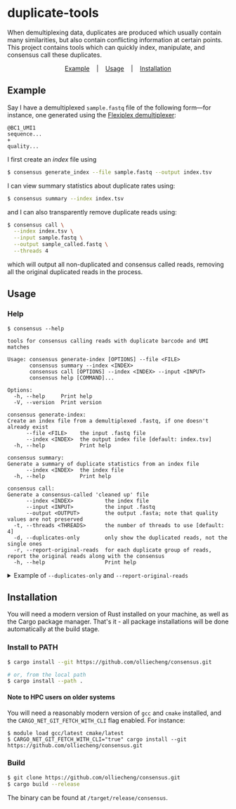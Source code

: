 # duplicate-tools

When demultiplexing data, duplicates are produced which usually contain many similarities,
but also contain conflicting information at certain points.
This project contains tools which can quickly index, manipulate, and consensus call
 these duplicates.

<div align="center">
 <a href="#example">Example</a> &nbsp;&nbsp; | &nbsp;&nbsp; <a href="#usage">Usage</a> &nbsp;&nbsp; | &nbsp;&nbsp; <a href="#installation">Installation</a>
</div>

## Example
Say I have a demultiplexed `sample.fastq` file of the following form—for instance, one generated using the [Flexiplex demultiplexer](https://github.com/DavidsonGroup/flexiplex):
```
@BC1_UMI1
sequence...
+
quality...
```
I first create an _index_ file using
```sh
$ consensus generate_index --file sample.fastq --output index.tsv
```
I can view summary statistics about duplicate rates using:
```sh
$ consensus summary --index index.tsv
```
and I can also transparently remove duplicate reads using:
```sh
$ consensus call \
  --index index.tsv \
  --input sample.fastq \
  --output sample_called.fastq \
  --threads 4
```
which will output all non-duplicated and consensus called reads, removing all the original duplicated reads in the process.

## Usage
### Help

```
$ consensus --help

tools for consensus calling reads with duplicate barcode and UMI matches

Usage: consensus generate-index [OPTIONS] --file <FILE>
       consensus summary --index <INDEX>
       consensus call [OPTIONS] --index <INDEX> --input <INPUT>
       consensus help [COMMAND]...

Options:
  -h, --help     Print help
  -V, --version  Print version

consensus generate-index:
Create an index file from a demultiplexed .fastq, if one doesn't already exist
      --file <FILE>    the input .fastq file
      --index <INDEX>  the output index file [default: index.tsv]
  -h, --help           Print help

consensus summary:
Generate a summary of duplicate statistics from an index file
      --index <INDEX>  the index file
  -h, --help           Print help

consensus call:
Generate a consensus-called 'cleaned up' file
      --index <INDEX>          the index file
      --input <INPUT>          the input .fastq
      --output <OUTPUT>        the output .fasta; note that quality values are not preserved
  -t, --threads <THREADS>      the number of threads to use [default: 4]
  -d, --duplicates-only        only show the duplicated reads, not the single ones
  -r, --report-original-reads  for each duplicate group of reads, report the original reads along with the consensus
  -h, --help                   Print help
```


<details>
<summary>Example of <code>--duplicates-only</code> and <code>--report-original-reads</code></summary>
Suppose I have a demultiplexed read file of the following format (so that <code>seq2</code> and <code>seq3</code> are duplicates):
<pre>
@BCUMI_1
seq1
@BCUMI_2
seq2
@BCUMI_2
seq3
</pre>
Then, the effects of the following flags are:
<pre>
(default):
  >BCUMI_1_SIN
  seq1
  >BCUMI_2_CON_2
  seq2_and_3_consensus
</pre>

<pre>
--duplicates-only:
  >BCUMI_2_CON_2
  seq2_and_3_consensus
</pre>

<pre>
--report-original-reads
  >BCUMI_1_SIN
  seq1
  >BCUMI_2_DUP_1_of_2
  seq2
  >BCUMI_2_DUP_2_of_2
  seq3
  >BCUMI_2_CON_2
  seq2_and_3_consensus
</pre>
</details>


## Installation
You will need a modern version of Rust installed on your machine, as well as the Cargo package manager. That's it - all package installations will be done automatically at the build stage.

### Install to PATH
```sh
$ cargo install --git https://github.com/olliecheng/consensus.git

# or, from the local path
$ cargo install --path .
```

#### Note to HPC users on older systems
You will need a reasonably modern version of `gcc` and `cmake` installed, and the `CARGO_NET_GIT_FETCH_WITH_CLI` flag enabled. For instance:
```
$ module load gcc/latest cmake/latest
$ CARGO_NET_GIT_FETCH_WITH_CLI="true" cargo install --git https://github.com/olliecheng/consensus.git
```


### Build
```sh
$ git clone https://github.com/olliecheng/consensus.git
$ cargo build --release
```
The binary can be found at `/target/release/consensus`.
